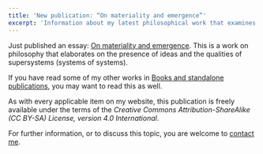 ```yaml
---
title: 'New publication: “On materiality and emergence”'
excerpt: 'Information about my latest philosophical work that examines the presence of ideas and the qualities of supersystems.'
---
```


Just published an essay: [On materiality and
emergence](https://protesilaos.com/materiality-emergence/).  This is a
work on philosophy that elaborates on the presence of ideas and the
qualities of supersystems (systems of systems).

If you have read some of my other works in [Books and standalone
publications](https://protesilaos.com/books/), you may want to read this
as well.

As with every applicable item on my website, this publication is freely
available under the terms of the _Creative Commons Attribution-ShareAlike
(CC BY-SA) License, version 4.0 International_.

For further information, or to discuss this topic, you are welcome to
[contact me](https://protesilaos.com/contact).
